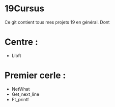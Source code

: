 # 19Cursus
Ce git contient tous mes projets 19 en général.
Dont
# Centre :

- Libft

# Premier cerle :

- NetWhat
- Get_next_line
- Ft_printf

